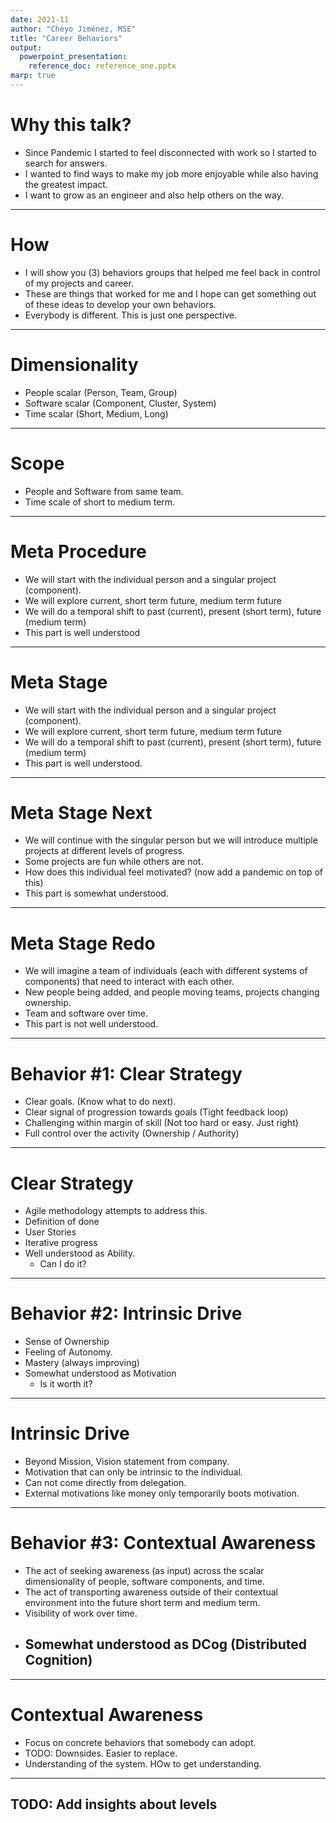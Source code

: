 ```yaml
---
date: 2021-11
author: "Chéyo Jiménez, MSE"
title: "Career Behaviors"
output:
  powerpoint_presentation:
    reference_doc: reference_one.pptx
marp: true
---
```


# Why this talk?

* Since Pandemic I started to feel disconnected with work so I started to search for answers. 
* I wanted to find ways to make my job more enjoyable while also having the greatest impact.
* I want to grow as an engineer and also help others on the way.

---

# How

* I will show you (3) behaviors groups that helped me feel back in control of my projects and career.
* These are things that worked for me and I hope can get something out of these ideas to develop your own behaviors.
* Everybody is different. This is just one perspective.

---

# Dimensionality

* People scalar (Person, Team, Group)
* Software scalar (Component, Cluster, System)
* Time scalar (Short, Medium, Long)

---

# Scope
* People and Software from same team.
* Time scale of short to medium term.

---

# Meta Procedure

- We will start with the individual person and a singular project (component).
- We will explore current, short term future, medium term future
- We will do a temporal shift to past (current), present (short term), future (medium term)
- This part is well understood

---

# Meta Stage

- We will start with the individual person and a singular project (component).
- We will explore current, short term future, medium term future
- We will do a temporal shift to past (current), present (short term), future (medium term)
- This part is well understood.

---

# Meta Stage Next

- We will continue with the singular person but we will introduce multiple projects at different levels of progress.
- Some projects are fun while others are not.
- How does this individual feel motivated? (now add a pandemic on top of this)
- This part is somewhat understood.

----

# Meta Stage Redo

- We will imagine a team of individuals (each with different systems of components) that need to interact with each other. 
- New people being added, and people moving teams, projects changing ownership. 
- Team and software over time.
- This part is not well understood.

----

# Behavior #1: Clear Strategy

* Clear goals. (Know what to do next). 
* Clear signal of progression towards goals (Tight feedback loop)
* Challenging within margin of skill (Not too hard or easy. Just right) 
* Full control over the activity (Ownership / Authority) 


<!---::: notes
Attribution:  
Mihaly Csikszentmihályi (1990). Flow: The Psychology of Optimal Experience. 
https://en.wikipedia.org/wiki/Flow_(psychology)
:::--->

--- 

# Clear Strategy

* Agile methodology attempts to address this.
* Definition of done
* User Stories
* Iterative progress
* Well understood as Ability.
  - Can I do it? 

---

# Behavior #2: Intrinsic Drive

* Sense of Ownership 
* Feeling of Autonomy.
* Mastery (always improving)
* Somewhat understood as Motivation
  - Is it worth it?

<!---::: notes
Attribution:  

Drive: The Surprising Truth About What Motivates Us 
by Daniel H. Pink 
2011

Start with Why: How Great Leaders Inspire Everyone to Take Action 
by Simon Sinek

:::--->

---

# Intrinsic Drive

* Beyond Mission, Vision statement from company. 
* Motivation that can only be intrinsic to the individual.
* Can not come directly from delegation. 
* External motivations like money only temporarily boots motivation.


---

# Behavior #3:  Contextual Awareness

* The act of seeking awareness (as input) across the scalar dimensionality of people, software components, and time.
* The act of transporting awareness outside of their contextual environment into the future short term and medium term.
* Visibility of work over time.
* Somewhat understood as DCog (Distributed Cognition)
  - 

<!---::: notes
Attribution:

Now: The Physics of Time 
by Richard A. Muller

Distributed Cognition
https://en.wikipedia.org/wiki/Distributed_cognition

Cognitive System
https://ise.osu.edu/faculty-research/human-systems-integration/cognitive-systems-engineering

https://www.researchgate.net/profile/David-Woods-19
https://github.com/lorin/resilience-engineering#david-woods

:::--->
---

# Contextual Awareness

* Focus on concrete behaviors that somebody can adopt.
* TODO:  Downsides. Easier to replace. 
* Understanding of the system. HOw to get understanding.

---

## TODO: Add insights about levels




